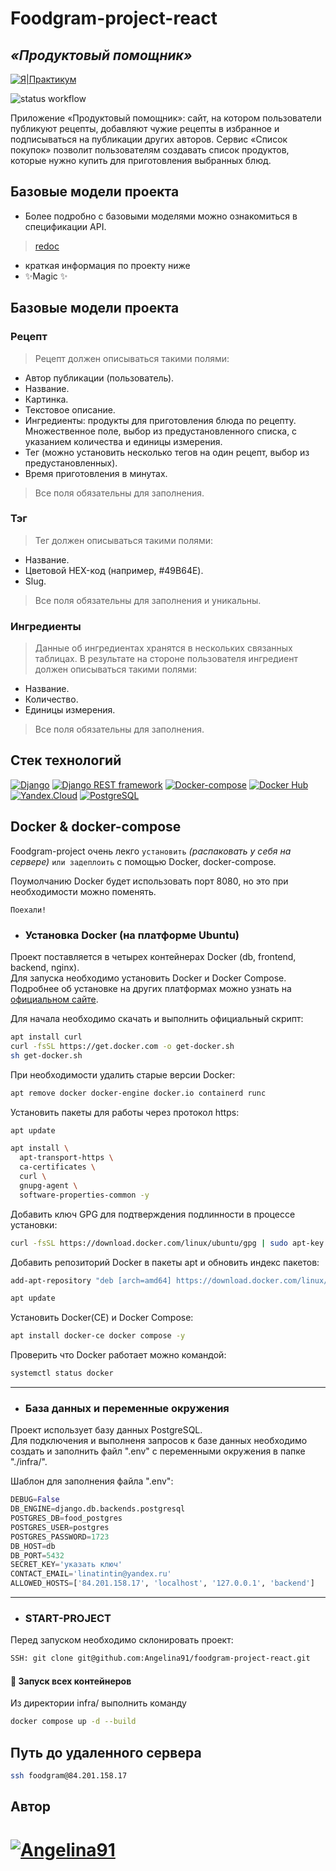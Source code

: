# Foodgram-project-react

## _«Продуктовый помощник»_

[![Я|Практикум](https://img.shields.io/badge/-ЯндексПрактикум-464646?style=flat&logo=Yandex.Cloud&logoColor=56C0C0&color=008080)](https://practicum.yandex.ru/)

![status workflow](https://github.com/Angelina91/foodgram-project-react/actions/workflows/foodgram_workflow.yml/badge.svg)

Приложение «Продуктовый помощник»: сайт, на котором пользователи публикуют рецепты, добавляют чужие рецепты в избранное и подписываться на публикации других авторов. Сервис «Список покупок» позволит пользователям создавать список продуктов, которые нужно купить для приготовления выбранных блюд.

## Базовые модели проекта

- Более подробно с базовыми моделями можно ознакомиться в спецификации API.

> [redoc](http://84.201.158.17/redoc/)

- краткая информация по проекту ниже
- ✨Magic ✨

## Базовые модели проекта

### Рецепт

> Рецепт должен описываться такими полями:

- Автор публикации (пользователь).
- Название.
- Картинка.
- Текстовое описание.
- Ингредиенты: продукты для приготовления блюда по рецепту. Множественное поле, выбор из предустановленного списка, с указанием количества и единицы измерения.
- Тег (можно установить несколько тегов на один рецепт, выбор из предустановленных).
- Время приготовления в минутах.

> Все поля обязательны для заполнения.

### Тэг
> Тег должен описываться такими полями:

- Название.
- Цветовой HEX-код (например, #49B64E).
- Slug.

> Все поля обязательны для заполнения и уникальны.

### Ингредиенты

> Данные об ингредиентах хранятся в нескольких связанных таблицах. В результате на стороне пользователя ингредиент должен описываться такими полями:

- Название.
- Количество.
- Единицы измерения.

> Все поля обязательны для заполнения.

## Стек технологий

[![Django](https://img.shields.io/badge/-Django-464646?style=flat&logo=Django&logoColor=56C0C0&color=008080)](https://www.djangoproject.com/)
[![Django REST framework](https://img.shields.io/badge/-Django%20REST%20framework-464646?style=flat&logo=Django%20REST%20framework&logoColor=56C0C0&color=008080)](https://www.django-rest-framework.org/)
[![Docker-compose](https://img.shields.io/badge/-Docker%20compose-464646?style=flat&logo=Docker&logoColor=56C0C0&color=008080)](https://www.docker.com/)
[![Docker Hub](https://img.shields.io/badge/-Docker%20Hub-464646?style=flat&logo=Docker&logoColor=56C0C0&color=008080)](https://www.docker.com/products/docker-hub)
[![Yandex.Cloud](https://img.shields.io/badge/-Yandex.Cloud-464646?style=flat&logo=Yandex.Cloud&logoColor=56C0C0&color=008080)](https://cloud.yandex.ru/)
[![PostgreSQL](https://img.shields.io/badge/-PostgreSQL-464646?style=flat&logo=PostgreSQL&logoColor=56C0C0&color=008080)](https://www.postgresql.org)

## Docker & docker-compose

Foodgram-project очень лекго `установить` _(распаковать у себя на сервере)_ `или задеплоить` с помощью Docker, docker-compose.

Поумолчанию Docker будет использовать порт 8080, но это при необходимости можно поменять.

`Поехали!`

- ### Установка Docker (на платформе Ubuntu)

Проект поставляется в четырех контейнерах Docker (db, frontend, backend, nginx).  
Для запуска необходимо установить Docker и Docker Compose.  
Подробнее об установке на других платформах можно узнать на [официальном сайте](https://docs.docker.com/engine/install/).

Для начала необходимо скачать и выполнить официальный скрипт:

```bash
apt install curl
curl -fsSL https://get.docker.com -o get-docker.sh
sh get-docker.sh
```

При необходимости удалить старые версии Docker:

```bash
apt remove docker docker-engine docker.io containerd runc 
```

Установить пакеты для работы через протокол https:

```bash
apt update
```

```bash
apt install \
  apt-transport-https \
  ca-certificates \
  curl \
  gnupg-agent \
  software-properties-common -y 
```

Добавить ключ GPG для подтверждения подлинности в процессе установки:

```bash
curl -fsSL https://download.docker.com/linux/ubuntu/gpg | sudo apt-key add -
```

Добавить репозиторий Docker в пакеты apt и обновить индекс пакетов:

```bash
add-apt-repository "deb [arch=amd64] https://download.docker.com/linux/ubuntu $(lsb_release -cs) stable" 

```

```bash
apt update
```

Установить Docker(CE) и Docker Compose:

```bash
apt install docker-ce docker compose -y
```

Проверить что  Docker работает можно командой:

```bash
systemctl status docker
```

---

- ### База данных и переменные окружения

Проект использует базу данных PostgreSQL.  
Для подключения и выполненя запросов к базе данных необходимо создать и заполнить файл ".env" с переменными окружения в папке "./infra/".

Шаблон для заполнения файла ".env":

```python
DEBUG=False
DB_ENGINE=django.db.backends.postgresql
POSTGRES_DB=food_postgres
POSTGRES_USER=postgres
POSTGRES_PASSWORD=1723
DB_HOST=db
DB_PORT=5432
SECRET_KEY='указать ключ'
CONTACT_EMAIL='linatintin@yandex.ru'
ALLOWED_HOSTS=['84.201.158.17', 'localhost', '127.0.0.1', 'backend']
```

---

- ### START-PROJECT

Перед запуском необходимо склонировать проект:

```bash
SSH: git clone git@github.com:Angelina91/foodgram-project-react.git
```

#### :whale: Запуск всех контейнеров

Из директории infra/ выполнить команду

```bash
docker compose up -d --build
```

## Путь до удаленного сервера

```bash
ssh foodgram@84.201.158.17
```

## Автор

# [![Angelina91](https://img.shields.io/badge/-Angelina91-464646?style=flat&logo=Angelina&logoColor=56C0C0&color=000)](https://github.com/Angelina91)
